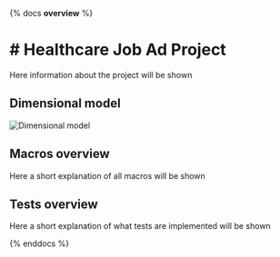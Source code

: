 {% docs __overview__ %}

# # Healthcare Job Ad Project

Here information about the project will be shown

## Dimensional model

![Dimensional model](assets/job_ads_health_dimension_modell.png)

## Macros overview

Here a short explanation of all macros will be shown

## Tests overview

Here a short explanation of what tests are implemented will be shown


{% enddocs %}
